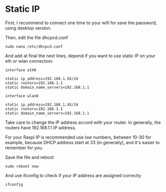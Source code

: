 # Static IP

First, I recommend to connect one time to your wifi for save the password, using desktop version.

Then, edit the file dhcpcd.conf
  
    sudo nano /etc/dhcpcd.conf
    
And add at final the next lines, depend if you want to use static IP on your eth or wlan connection:

    interface eth0

    static ip_address=192.168.1.XX/24
    static routers=192.168.1.1
    static domain_name_servers=192.168.1.1

    interface wlan0

    static ip_address=192.168.1.XX/24
    static routers=192.168.1.1
    static domain_name_servers=192.168.1.1

Take care to change the IP address accord with your router. In generally, the routers have 192.168.1.1 IP address.

For your Raspi IP is recommended use low numbers, between 10-30 for example, because DHCP address start at 33 (in generally), and it's easier to remember for you.

Save the file and reboot

    sudo reboot now

And use ifconfig to check if your IP address are assigned correctly

    ifconfig
